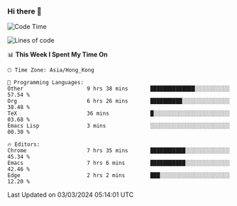 ### Hi there 👋

<!--
**nicehiro/nicehiro** is a ✨ _special_ ✨ repository because its `README.md` (this file) appears on your GitHub profile.

Here are some ideas to get you started:

- 🔭 I’m currently working on ...
- 🌱 I’m currently learning ...
- 👯 I’m looking to collaborate on ...
- 🤔 I’m looking for help with ...
- 💬 Ask me about ...
- 📫 How to reach me: ...
- 😄 Pronouns: ...
- ⚡ Fun fact: ...
-->

<!--START_SECTION:waka-->
![Code Time](http://img.shields.io/badge/Code%20Time-271%20hrs%209%20mins-blue)

![Lines of code](https://img.shields.io/badge/From%20Hello%20World%20I%27ve%20Written-2.6%20million%20lines%20of%20code-blue)

📊 **This Week I Spent My Time On** 

```text
🕑︎ Time Zone: Asia/Hong_Kong

💬 Programming Languages: 
Other                    9 hrs 38 mins       ██████████████░░░░░░░░░░░   57.54 % 
Org                      6 hrs 26 mins       ██████████░░░░░░░░░░░░░░░   38.48 % 
TeX                      36 mins             █░░░░░░░░░░░░░░░░░░░░░░░░   03.68 % 
Emacs Lisp               3 mins              ░░░░░░░░░░░░░░░░░░░░░░░░░   00.30 % 

🔥 Editors: 
Chrome                   7 hrs 35 mins       ███████████░░░░░░░░░░░░░░   45.34 % 
Emacs                    7 hrs 6 mins        ███████████░░░░░░░░░░░░░░   42.46 % 
Edge                     2 hrs 2 mins        ███░░░░░░░░░░░░░░░░░░░░░░   12.20 % 
```


 Last Updated on 03/03/2024 05:14:01 UTC
<!--END_SECTION:waka-->
